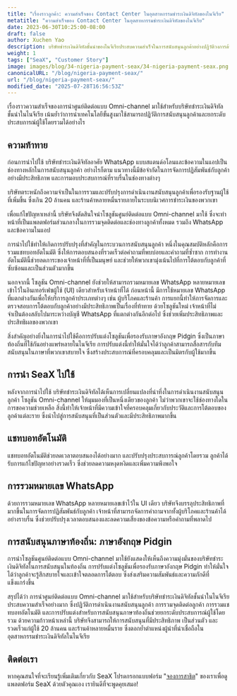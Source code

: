 ```yaml
---
title: "เรื่องราวลูกค้า: ความสำเร็จของ Contact Center ในอุตสาหกรรมชำระเงินดิจิทัลของไนจีเรีย"
metatitle: "ความสำเร็จของ Contact Center ในอุตสาหกรรมชำระเงินดิจิทัลของไนจีเรีย"
date: 2023-06-30T10:25:00-08:00
draft: false
author: Xuchen Yao
description: บริษัทชำระเงินดิจิทัลชั้นนำของไนจีเรียประสบความสำเร็จในการสนับสนุนลูกค้าอย่างปฏิวัติวงการด้วยศูนย์ติดต่อแบบ Omni-channel ที่รวมแชทบอทและการสนับสนุนภาษาอังกฤษ Pidgin ส่วนบุคคล ซึ่งเป็นประโยชน์ต่อผู้ใช้และร้านค้าหลายล้านราย
weight: 1
tags: ["SeaX", "Customer Story"]
image: images/blog/34-nigeria-payment-seax/34-nigeria-payment-seax.png
canonicalURL: "/blog/nigeria-payment-seax/"
url: "/blog/nigeria-payment-seax/"
modified_date: "2025-07-28T16:56:53Z"
---
```


เรื่องราวความสำเร็จของการนำศูนย์ติดต่อแบบ Omni-channel มาใช้สำหรับบริษัทชำระเงินดิจิทัลชั้นนำในไนจีเรีย เน้นย้ำว่าการนำเทคโนโลยีขั้นสูงมาใช้สามารถปฏิวัติการสนับสนุนลูกค้าและยกระดับประสบการณ์ผู้ใช้โดยรวมได้อย่างไร

## ความท้าทาย
ก่อนการนำไปใช้ บริษัทชำระเงินดิจิทัลอาศัย WhatsApp แบบสแตนด์อโลนและข้อความในแอปเป็นช่องทางหลักในการสนับสนุนลูกค้า อย่างไรก็ตาม แนวทางนี้มีข้อจำกัดในการจัดการปฏิสัมพันธ์กับลูกค้าอย่างมีประสิทธิภาพ และการมอบประสบการณ์ที่ราบรื่นในช่องทางต่างๆ

บริษัทตระหนักถึงความจำเป็นในการรวมและปรับปรุงการดำเนินงานสนับสนุนลูกค้าเพื่อรองรับฐานผู้ใช้ที่เพิ่มขึ้น ซึ่งเกิน 20 ล้านคน และร้านค้าหลายหมื่นรายภายในระบบนิเวศการชำระเงินของพวกเขา

เพื่อแก้ไขปัญหาเหล่านี้ บริษัทจึงตัดสินใจนำโซลูชันศูนย์ติดต่อแบบ Omni-channel มาใช้ ซึ่งจะทำหน้าที่เป็นแพลตฟอร์มส่วนกลางในการรวมจุดติดต่อและช่องทางลูกค้าทั้งหมด รวมถึง WhatsApp และข้อความในแอป

การนำไปใช้ทำให้เกิดการปรับปรุงที่สำคัญในกระบวนการสนับสนุนลูกค้า หนึ่งในคุณสมบัติหลักคือการรวมแชทบอทอัตโนมัติ ซึ่งให้การตอบสนองที่รวดเร็วต่อคำถามที่พบบ่อยและคำถามที่ซ้ำซาก การทำงานอัตโนมัตินี้ช่วยลดภาระของเจ้าหน้าที่ที่เป็นมนุษย์ และช่วยให้พวกเขามุ่งเน้นไปที่การโต้ตอบกับลูกค้าที่ซับซ้อนและเป็นส่วนตัวมากขึ้น

นอกจากนี้ โซลูชัน Omni-channel ยังช่วยให้สามารถรวมหมายเลข WhatsApp หลายหมายเลขเข้าไว้ในอินเทอร์เฟซผู้ใช้ (UI) เดียวสำหรับเจ้าหน้าที่ได้ ก่อนหน้านี้ มีการใช้หมายเลข WhatsApp ที่แตกต่างกันเพื่อให้บริการลูกค้าประเภทต่างๆ เช่น ผู้บริโภคและร้านค้า การแยกนี้ทำให้การจัดการและตรวจสอบการโต้ตอบกับลูกค้าอย่างมีประสิทธิภาพเป็นเรื่องที่ท้าทาย ด้วยโซลูชันใหม่ เจ้าหน้าที่ไม่จำเป็นต้องสลับไปมาระหว่างบัญชี WhatsApp ที่แตกต่างกันอีกต่อไป ซึ่งช่วยเพิ่มประสิทธิภาพและประสิทธิผลของพวกเขา

สิ่งสำคัญอย่างยิ่งในการนำไปใช้คือการปรับแต่งโซลูชันเพื่อรองรับภาษาอังกฤษ Pidgin ซึ่งเป็นภาษาท้องถิ่นที่ใช้กันอย่างแพร่หลายในไนจีเรีย การปรับแต่งนี้ทำให้มั่นใจได้ว่าลูกค้าสามารถสื่อสารกับทีมสนับสนุนในภาษาที่พวกเขาสบายใจ ซึ่งสร้างประสบการณ์ที่ครอบคลุมและเป็นมิตรกับผู้ใช้มากขึ้น

## การนำ SeaX ไปใช้
หลังจากการนำไปใช้ บริษัทชำระเงินดิจิทัลได้เห็นการเปลี่ยนแปลงที่น่าทึ่งในการดำเนินงานสนับสนุนลูกค้า โซลูชัน Omni-channel ให้มุมมองที่เป็นหนึ่งเดียวของลูกค้า ไม่ว่าพวกเขาจะใช้ช่องทางใดในการขอความช่วยเหลือ สิ่งนี้ทำให้เจ้าหน้าที่มีความเข้าใจที่ครอบคลุมเกี่ยวกับประวัติและการโต้ตอบของลูกค้าแต่ละราย ซึ่งนำไปสู่การสนับสนุนที่เป็นส่วนตัวและมีประสิทธิภาพมากขึ้น

## แชทบอทอัตโนมัติ
แชทบอทอัตโนมัติช่วยลดเวลาตอบสนองได้อย่างมาก และปรับปรุงประสบการณ์ลูกค้าโดยรวม ลูกค้าได้รับการแก้ไขปัญหาอย่างรวดเร็ว ซึ่งช่วยลดความหงุดหงิดและเพิ่มความพึงพอใจ

## การรวมหมายเลข WhatsApp
ด้วยการรวมหมายเลข WhatsApp หลายหมายเลขเข้าไว้ใน UI เดียว บริษัทจึงบรรลุประสิทธิภาพที่มากขึ้นในการจัดการปฏิสัมพันธ์กับลูกค้า เจ้าหน้าที่สามารถจัดการคำถามจากทั้งผู้บริโภคและร้านค้าได้อย่างราบรื่น ซึ่งช่วยปรับปรุงเวลาตอบสนองและลดความเสี่ยงของข้อความหรือคำถามที่พลาดไป

## การสนับสนุนภาษาท้องถิ่น: ภาษาอังกฤษ Pidgin
การนำโซลูชันศูนย์ติดต่อแบบ Omni-channel มาใช้ยังแสดงให้เห็นถึงความมุ่งมั่นของบริษัทชำระเงินดิจิทัลในการสนับสนุนในท้องถิ่น การปรับแต่งโซลูชันเพื่อรองรับภาษาอังกฤษ Pidgin ทำให้มั่นใจได้ว่าลูกค้าจะรู้สึกสบายใจและเข้าใจตลอดการโต้ตอบ ซึ่งส่งเสริมความสัมพันธ์และความภักดีที่แข็งแกร่งขึ้น

สรุปได้ว่า การนำศูนย์ติดต่อแบบ Omni-channel มาใช้สำหรับบริษัทชำระเงินดิจิทัลชั้นนำในไนจีเรียประสบความสำเร็จอย่างมาก ซึ่งปฏิวัติการดำเนินงานสนับสนุนลูกค้า การรวมจุดติดต่อลูกค้า การรวมแชทบอทอัตโนมัติ และการปรับแต่งสำหรับการสนับสนุนภาษาท้องถิ่นช่วยยกระดับประสบการณ์ผู้ใช้โดยรวม ด้วยความก้าวหน้าเหล่านี้ บริษัทจึงสามารถให้การสนับสนุนที่มีประสิทธิภาพ เป็นส่วนตัว และรวดเร็วแก่ผู้ใช้ 20 ล้านคน และร้านค้าหลายหมื่นราย ซึ่งตอกย้ำตำแหน่งผู้นำที่น่าเชื่อถือในอุตสาหกรรมชำระเงินดิจิทัลในไนจีเรีย


## ติดต่อเรา

หากคุณสนใจที่จะเรียนรู้เพิ่มเติมเกี่ยวกับ SeaX โปรดกรอกแบบฟอร์ม "[จองการสาธิต](https://meetings.hubspot.com/seasalt-ai/seasalt-meeting)" ของเราเพื่อดูแพลตฟอร์ม SeaX ด้วยตัวคุณเอง เรายินดีที่จะพูดคุยเสมอ!
